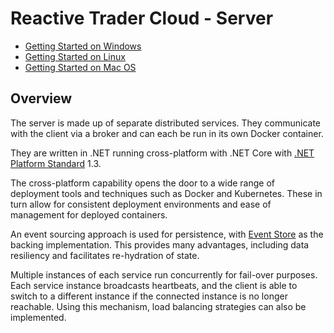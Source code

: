 Reactive Trader Cloud - Server
===============

* [Getting Started on Windows](./setup/windows-setup.md)
* [Getting Started on Linux](./setup/linux-setup.md)
* [Getting Started on Mac OS](./setup/macos-setup.md)


## Overview

The server is made up of separate distributed services. They communicate with the client via a broker and can each be run in its own Docker container.

They are written in .NET running cross-platform with .NET Core with [.NET Platform Standard](https://github.com/dotnet/corefx/blob/master/Documentation/architecture/net-platform-standard.md) 1.3.

The cross-platform capability opens the door to a wide range of deployment tools and techniques such as Docker and Kubernetes. These in turn allow for consistent deployment environments and ease of management for deployed containers.

An event sourcing approach is used for persistence, with [Event Store](https://geteventstore.com/) as the backing implementation. This provides many advantages, including data resiliency and facilitates re-hydration of state.

Multiple instances of each service run concurrently for fail-over purposes. Each service instance broadcasts heartbeats, and the client is able to switch to a different instance if the connected instance is no longer reachable. Using this mechanism, load balancing strategies can also be implemented.
